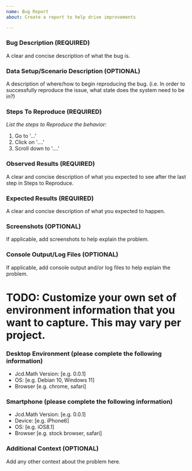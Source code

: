 ```yaml
---
name: Bug Report
about: Create a report to help drive improvements

---
```


### Bug Description (REQUIRED)

A clear and concise description of what the bug is.

### Data Setup/Scenario Description (OPTIONAL)

A description of where/how to begin reproducing the bug. (i.e. In order to successfully
reproduce the issue, what state does the system need to be in?)

### Steps To Reproduce (REQUIRED)

*List the steps to Reproduce the behavior:*
1. Go to '...'
2. Click on '....'
3. Scroll down to '....'

### Observed Results (REQUIRED)

A clear and concise description of what you expected to see after the last step in Steps to Reproduce.

### Expected Results (REQUIRED)

A clear and concise description of what you expected to happen.


### Screenshots (OPTIONAL)

If applicable, add screenshots to help explain the problem.

### Console Output/Log Files (OPTIONAL)

If applicable, add console output and/or log files to help explain the problem.


# TODO: Customize your own set of environment information that you want to capture. This may vary per project.

### Desktop Environment (please complete the following information)

- Jcd.Math Version: [e.g. 0.0.1]
- OS: [e.g. Debian 10, Windows 11]
- Browser [e.g. chrome, safari]

### Smartphone (please complete the following information)

- Jcd.Math Version: [e.g. 0.0.1]
- Device: [e.g. iPhone6]
- OS: [e.g. iOS8.1]
- Browser [e.g. stock browser, safari]

### Additional Context (OPTIONAL)

Add any other context about the problem here.
